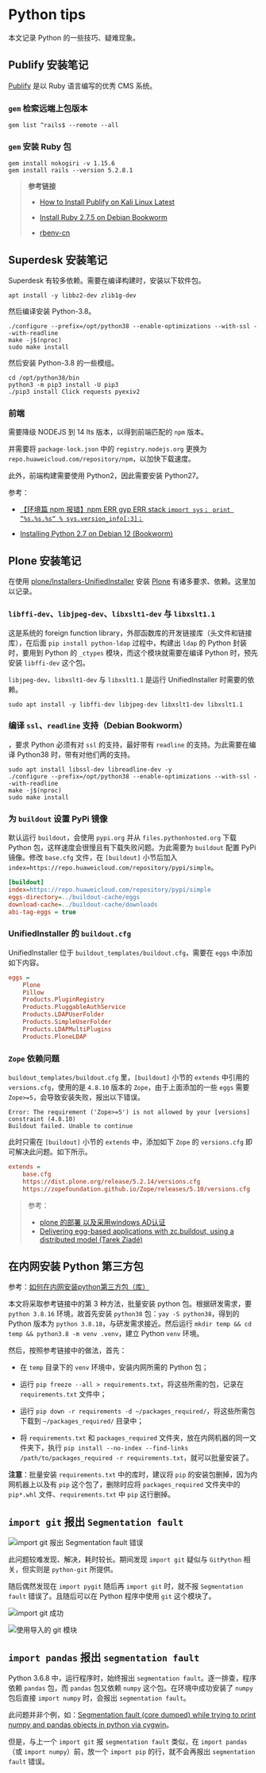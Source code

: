# Python tips


本文记录 Python 的一些技巧、疑难现象。


## Publify 安装笔记

[Publify](https://github.com/publify/publify) 是以 Ruby 语言编写的优秀 CMS 系统。


### `gem` 检索远端上包版本


```console
gem list ^rails$ --remote --all
```


### `gem` 安装 Ruby 包


```console
gem install nokogiri -v 1.15.6
gem install rails --version 5.2.8.1
```


> **参考链接**
>
> - [How to Install Publify on Kali Linux Latest](https://ipv6.rs/tutorial/Kali_Linux_Latest/Publify/)
>
> - [Install Ruby 2.7.5 on Debian Bookworm](https://text.malam.or.id/2024/05/06/install-ruby-2.7.5-on-debian-bookworm/)
>
> - [rbenv-cn](https://github.com/RubyMetric/rbenv-cn)


## Superdesk 安装笔记


Superdesk 有较多依赖。需要在编译构建时，安装以下软件包。


```console
apt install -y libbz2-dev zlib1g-dev
```

然后编译安装 Python-3.8。


```console
./configure --prefix=/opt/python38 --enable-optimizations --with-ssl --with-readline
make -j$(nproc)
sudo make install
```

然后安装 Python-3.8 的一些模组。


```console
cd /opt/python38/bin
python3 -m pip3 install -U pip3
./pip3 install Click requests pyexiv2
```

### 前端


需要降级 NODEJS 到 14 lts 版本，以得到前端匹配的 `npm` 版本。

并需要将 `package-lock.json` 中的 `registry.nodejs.org` 更换为 `repo.huaweicloud.com/repository/npm`，以加快下载速度。 

此外，前端构建需要使用 Python2，因此需要安装 Python27。


参考：

- [【环境篇 npm 报错】npm ERR gyp ERR stack `import sys； print “%s.%s.%s“ % sys.version_info[:3]；`](https://blog.csdn.net/weixin_49736959/article/details/122149324)

- [Installing Python 2.7 on Debian 12 (Bookworm)](https://www.fadedbee.com/2024/01/18/installing-python2-on-debian-12-bookworm/)

## Plone 安装笔记


在使用 [plone/Installers-UnifiedInstaller](https://github.com/plone/Installers-UnifiedInstaller) 安装 [Plone](https://plone.org) 有诸多要求、依赖。这里加以记录。


### `libffi-dev`、`libjpeg-dev`、`libxslt1-dev` 与 `libxslt1.1`

这是系统的 foreign function library，外部函数库的开发链接库（头文件和链接库），在后面 `pip install python-ldap` 过程中，构建出 `ldap` 的 Python 封装时，要用到 Python 的 `_ctypes` 模块，而这个模块就需要在编译 Python 时，预先安装 `libffi-dev` 这个包。

`libjpeg-dev`、`libxslt1-dev` 与 `libxslt1.1` 是运行 UnifiedInstaller 时需要的依赖。


```console
sudo apt install -y libffi-dev libjpeg-dev libxslt1-dev libxslt1.1
```


### 编译 `ssl`、`readline` 支持（Debian Bookworm）


，要求 Python 必须有对 `ssl` 的支持，最好带有 `readline` 的支持。为此需要在编译 Python38 时，带有对他们两的支持。

```console
sudo apt install libssl-dev libreadline-dev -y
./configure --prefix=/opt/python38 --enable-optimizations --with-ssl --with-readline
make -j$(nproc)
sudo make install
```


### 为 `buildout` 设置 PyPi 镜像

默认运行 `buildout`，会使用 `pypi.org` 并从 `files.pythonhosted.org` 下载 Python 包，这样速度会很慢且有下载失败问题。为此需要为 `buildout` 配置 PyPi 镜像。修改 `base.cfg` 文件，在 `[buildout]` 小节后加入 `index=https://repo.huaweicloud.com/repository/pypi/simple`。

```cfg
[buildout]
index=https://repo.huaweicloud.com/repository/pypi/simple
eggs-directory=../buildout-cache/eggs
download-cache=../buildout-cache/downloads
abi-tag-eggs = true
```


### UnifiedInstaller 的 `buildout.cfg`

UnifiedInstaller 位于 `buildout_templates/buildout.cfg`，需要在 `eggs` 中添加如下内容。


```cfg
eggs =
    Plone
    Pillow
    Products.PluginRegistry
    Products.PluggableAuthService
    Products.LDAPUserFolder
    Products.SimpleUserFolder
    Products.LDAPMultiPlugins
    Products.PloneLDAP
```


### `Zope` 依赖问题

`buildout_templates/buildout.cfg` 里，`[buildout]` 小节的 `extends` 中引用的 `versions.cfg`，使用的是 `4.8.10` 版本的 `Zope`，由于上面添加的一些 `eggs` 需要 `Zope>=5`，会导致安装失败，报出以下错误。

```console
Error: The requirement ('Zope>=5') is not allowed by your [versions] constraint (4.8.10)
Buildout failed. Unable to continue
```

此时只需在 `[buildout]` 小节的 `extends` 中，添加如下 `Zope` 的 `versions.cfg` 即可解决此问题。如下所示。

```cfg
extends =
    base.cfg
    https://dist.plone.org/release/5.2.14/versions.cfg
    https://zopefoundation.github.io/Zope/releases/5.10/versions.cfg
```

> 参考：
> - [plone 的部署 以及采用windows AD认证](https://blog.51cto.com/wsxxsl/1921347)
> - [Delivering egg-based applications with zc.buildout, using a distributed model (Tarek Ziadé)](https://markvanlent.dev/2008/10/10/delivering-egg-based-applications-with-zc.buildout-using-a-distributed-model-tarek-ziade/)


## 在内网安装 Python 第三方包

参考：[如何在内网安装python第三方包（库）](https://blog.csdn.net/xue_11/article/details/112802149)


本文将采取参考链接中的第 3 种方法，批量安装 python 包。根据研发需求，要 `python 3.8.16` 环境，故首先安装 `python38` 包：`yay -S python38`，得到的 Python 版本为 `python 3.8.18`，与研发需求接近。然后运行 `mkdir temp && cd temp && python3.8 -m venv .venv`，建立 Python `venv` 环境。

然后，按照参考链接中的做法，首先：


- 在 `temp` 目录下的 `venv` 环境中，安装内网所需的 Python 包；

- 运行 `pip freeze --all > requirements.txt`，将这些所需的包，记录在 `requirements.txt` 文件中；

- 运行 `pip down -r requirements -d ~/packages_required/`，将这些所需包下载到 `~/packages_required/` 目录中；

- 将 `requirements.txt` 和 `packages_required` 文件夹，放在内网机器的同一文件夹下，执行 `pip install --no-index --find-links /path/to/packages_required -r requirements.txt`，就可以批量安装了。


**注意**：批量安装 `requirements.txt` 中的库时，建议将 `pip` 的安装包删掉，因为内网机器上以及有 `pip` 这个包了，删除时应将 `packages_required` 文件夹中的 `pip*.whl` 文件、`requirements.txt` 中 `pip` 这行删掉。



## `import git` 报出 `Segmentation fault`


![`import git` 报出 `Segmentation fault` 错误](images/import-git-segmentation-fault.png)

此问题较难发现、解决，耗时较长。期间发现 `import git` 疑似与 `GitPython` 相关，但实则是 `python-git` 所提供。

随后偶然发现在 `import pygit` 随后再 `import git` 时，就不报 `Segmentation fault` 错误了。且随后可以在 Python 程序中使用 `git` 这个模块了。


![`import git` 成功](images/import-git.png)


![使用导入的 `git` 模块](images/using-pygit.png)


## `import pandas` 报出 `segmentation fault`


Python 3.6.8 中，运行程序时，始终报出 `segmentation fault`。逐一排查，程序依赖 `pandas` 包，而 `pandas` 包又依赖 `numpy` 这个包。在环境中成功安装了 `numpy` 包后直接 `import numpy` 时，会报出 `segmentation fault`。


此问题并非个例，如：[Segmentation fault (core dumped) while trying to print numpy and pandas objects in python via cygwin](https://stackoverflow.com/questions/70511576/segmentation-fault-core-dumped-while-trying-to-print-numpy-and-pandas-objectshttps://stackoverflow.com/questions/70511576/segmentation-fault-core-dumped-while-trying-to-print-numpy-and-pandas-objects)。


但是，与上一个 `import git` 报 `segmentation fault` 类似，在 `import pandas`（或 `import numpy`）前，放一个 `import pip` 的行，就不会再报出 `segmentation fault` 错误。
